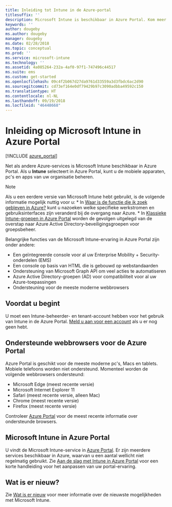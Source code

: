 ```yaml
---
title: Inleiding tot Intune in de Azure-portal
titlesuffix: ''
description: Microsoft Intune is beschikbaar in Azure Portal. Kom meer te weten over Intune in Azure Portal.
keywords: ''
author: dougeby
ms.author: dougeby
manager: dougeby
ms.date: 02/28/2018
ms.topic: conceptual
ms.prod: ''
ms.service: microsoft-intune
ms.technology: ''
ms.assetid: 4a085264-232a-4af0-97f1-747496c44517
ms.suite: ems
ms.custom: get-started
ms.openlocfilehash: 09c4f2b067d27da9761d33559a3d3fbdc6ac2d90
ms.sourcegitcommit: cd73ef164e0df79429b97c3090adbba49592c150
ms.translationtype: HT
ms.contentlocale: nl-NL
ms.lasthandoff: 09/19/2018
ms.locfileid: "46448668"
---
```

# <a name="introduction-to-microsoft-intune-in-the-azure-portal"></a>Inleiding op Microsoft Intune in Azure Portal


[!INCLUDE [azure_portal](./includes/azure_portal.md)]

Net als andere Azure-services is Microsoft Intune beschikbaar in Azure Portal. Als u **Intune** selecteert in Azure Portal, kunt u de mobiele apparaten, pc's en apps van uw organisatie beheren.

> [!NOTE]
> Als u een eerdere versie van Microsoft Intune hebt gebruikt, is de volgende informatie mogelijk nuttig voor u:
>     * In [Waar is de functie die ik zoek gebleven in Azure?](ui-changes.md) kunt u nazoeken welke specifieke werkstromen en gebruiksinterfaces zijn veranderd bij de overgang naar Azure.
>     * In [Klassieke Intune-groepen in Azure Portal](groups-get-started.md) worden de gevolgen uitgelegd van de overstap naar Azure Active Directory-beveiligingsgroepen voor groepsbeheer.

Belangrijke functies van de Microsoft Intune-ervaring in Azure Portal zijn onder andere:

- Een geïntegreerde console voor al uw Enterprise Mobility + Security-onderdelen (EMS)
- Een console op basis van HTML die is gebouwd op webstandaarden
- Ondersteuning van Microsoft Graph API om veel acties te automatiseren
- Azure Active Directory-groepen (AD) voor compatibiliteit voor al uw Azure-toepassingen
- Ondersteuning voor de meeste moderne webbrowsers

## <a name="before-you-start"></a>Voordat u begint

U moet een Intune-beheerder- en tenant-account hebben voor het gebruik van Intune in de Azure Portal. [Meld u aan voor een account](https://portal.office.com/Signup/Signup.aspx?OfferId=40BE278A-DFD1-470a-9EF7-9F2596EA7FF9&dl=INTUNE_A&ali=1#0%20) als u er nog geen hebt.

## <a name="supported-web-browsers-for-the-azure-portal"></a>Ondersteunde webbrowsers voor de Azure Portal

Azure Portal is geschikt voor de meeste moderne pc's, Macs en tablets. Mobiele telefoons worden niet ondersteund.
Momenteel worden de volgende webbrowsers ondersteund:

- Microsoft Edge (meest recente versie)
- Microsoft Internet Explorer 11
- Safari (meest recente versie, alleen Mac)
- Chrome (meest recente versie)
- Firefox (meest recente versie)

Controleer [Azure Portal](https://docs.microsoft.com/azure/azure-preview-portal-supported-browsers-devices) voor de meest recente informatie over ondersteunde browsers.

## <a name="microsoft-intune-in-the-azure-portal"></a>Microsoft Intune in Azure Portal

U vindt de Microsoft Intune-service in [Azure Portal](https://portal.azure.com). Er zijn meerdere services beschikbaar in Azure, waarvan u een aantal wellicht niet regelmatig gebruikt. Zie [Aan de slag met Intune in Azure Portal](get-started-azure.md) voor een korte handleiding voor het aanpassen van uw portal-ervaring.

## <a name="whats-new"></a>Wat is er nieuw?

Zie [Wat is er nieuw](whats-new.md) voor meer informatie over de nieuwste mogelijkheden met Microsoft Intune.
